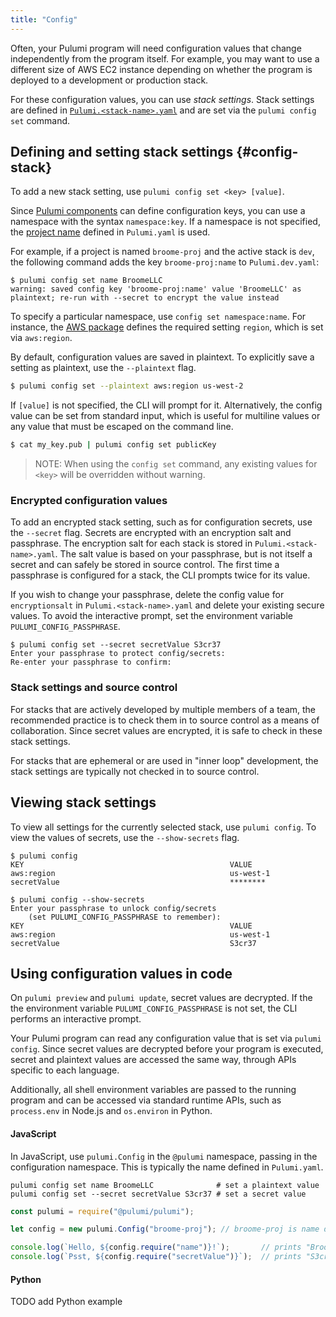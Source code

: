 ```yaml
---
title: "Config"
---
```


Often, your Pulumi program will need configuration values that change independently from the program itself. For example, you may want to use a different size of AWS EC2 instance depending on whether the program is deployed to a development or production stack. 

For these configuration values, you can use _stack settings_. Stack settings are defined in [`Pulumi.<stack-name>.yaml`] and are set via the `pulumi config set` command. 

## Defining and setting stack settings {#config-stack}

To add a new stack setting, use `pulumi config set <key> [value]`. 

Since [Pulumi components](./resource.html) can define configuration keys, you can use a namespace with the syntax  `namespace:key`. If a namespace is not specified, the [project name] defined in `Pulumi.yaml` is used. 

For example, if a project is named `broome-proj` and the active stack is `dev`, the following command adds the key  `broome-proj:name` to `Pulumi.dev.yaml`:

```
$ pulumi config set name BroomeLLC
warning: saved config key 'broome-proj:name' value 'BroomeLLC' as plaintext; re-run with --secret to encrypt the value instead
```

To specify a particular namespace, use `config set namespace:name`. For instance, the [AWS package](./aws.html) defines the required setting `region`, which is set via `aws:region`.

By default, configuration values are saved in plaintext. To explicitly save a setting as plaintext, use the `--plaintext` flag.

```bash
$ pulumi config set --plaintext aws:region us-west-2
```

If `[value]` is not specified, the CLI will prompt for it. Alternatively, the config value can be set from standard input, which is useful for multiline values or any value that must be escaped on the command line. 

```bash
$ cat my_key.pub | pulumi config set publicKey
```

> NOTE: When using the `config set` command, any existing values for `<key>` will be overridden without warning. 

### Encrypted configuration values

To add an encrypted stack setting, such as for configuration secrets, use the `--secret` flag. Secrets are encrypted with an encryption salt and passphrase. The encryption salt for each stack is stored in `Pulumi.<stack-name>.yaml`. The salt value is based on your passphrase, but is not itself a secret and can safely be stored in source control. The first time a passphrase is configured for a stack, the CLI prompts twice for its value. 

If you wish to change your passphrase, delete the config value for `encryptionsalt` in `Pulumi.<stack-name>.yaml` and delete your existing secure values. To avoid the interactive prompt, set the environment variable `PULUMI_CONFIG_PASSPHRASE`.

```
$ pulumi config set --secret secretValue S3cr37
Enter your passphrase to protect config/secrets: 
Re-enter your passphrase to confirm: 
```

### Stack settings and source control

For stacks that are actively developed by multiple members of a team, the recommended practice is to check them in to source control as a means of collaboration. Since secret values are encrypted, it is safe to check in these stack settings.

For stacks that are ephemeral or are used in "inner loop" development, the stack settings are typically not checked in to source control.

## Viewing stack settings

To view all settings for the currently selected stack, use `pulumi config`. To view the values of secrets, use the `--show-secrets` flag.

```
$ pulumi config
KEY                                              VALUE                                           
aws:region                                       us-west-1                                       
secretValue                                      ********                                        
```

```
$ pulumi config --show-secrets
Enter your passphrase to unlock config/secrets
    (set PULUMI_CONFIG_PASSPHRASE to remember): 
KEY                                              VALUE                                           
aws:region                                       us-west-1                                       
secretValue                                      S3cr37                                          
```

## Using configuration values in code

On `pulumi preview` and `pulumi update`, secret values are decrypted. If the the environment variable `PULUMI_CONFIG_PASSPHRASE` is not set, the CLI performs an interactive prompt.

Your Pulumi program can read any configuration value that is set via `pulumi config`. Since secret values are decrypted before your program is executed, secret and plaintext values are accessed the same way, through APIs specific to each language.

Additionally, all shell environment variables are passed to the running program and can be accessed via standard runtime APIs, such as `process.env` in Node.js and `os.environ` in Python.

#### JavaScript

In JavaScript, use `pulumi.Config` in the `@pulumi` namespace, passing in the configuration namespace. This is typically  the name defined in `Pulumi.yaml`.

```
pulumi config set name BroomeLLC              # set a plaintext value
pulumi config set --secret secretValue S3cr37 # set a secret value
```

```javascript
const pulumi = require("@pulumi/pulumi");

let config = new pulumi.Config("broome-proj"); // broome-proj is name defined in Pulumi.yaml

console.log(`Hello, ${config.require("name")}!`);	    // prints "BroomeLLC"
console.log(`Psst, ${config.require("secretValue")}`);  // prints "S3cr37"
```

#### Python

TODO add Python example

<!-- MARKDOWN LINKS -->

[`Pulumi.<stack-name>.yaml`]: ./project#stack-settings-file
[project name]: ./project#project-name
[AWS package]: ./aws.html
